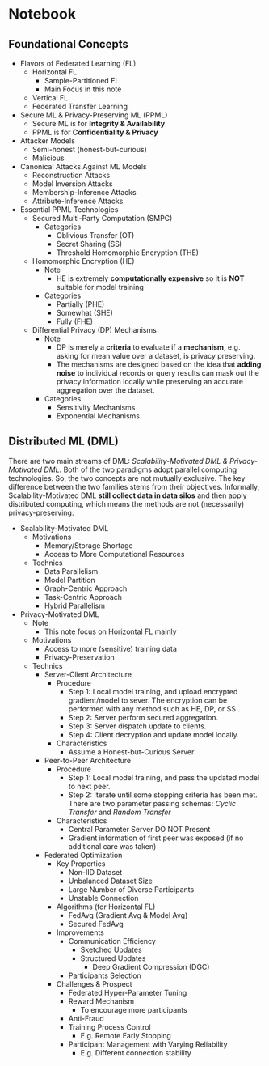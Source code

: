 # Notebook

## Foundational Concepts

* Flavors of Federated Learning (FL)
  * Horizontal FL
    * Sample-Partitioned FL
    * Main Focus in this note
  * Vertical FL
  * Federated Transfer Learning
* Secure ML & Privacy-Preserving ML (PPML)
  * Secure ML is for **Integrity & Availability**
  * PPML is for **Confidentiality & Privacy**
* Attacker Models
  * Semi-honest (honest-but-curious)
  * Malicious
* Canonical Attacks Against ML Models
  * Reconstruction Attacks
  * Model Inversion Attacks
  * Membership-Inference Attacks
  * Attribute-Inference Attacks
* Essential PPML Technologies
  * Secured Multi-Party Computation (SMPC)
    * Categories
      * Oblivious Transfer (OT)
      * Secret Sharing (SS)
      * Threshold Homomorphic Encryption (THE)
  * Homomorphic Encryption (HE)
    * Note
      * HE is extremely **computationally expensive** so it is **NOT** suitable for model training
    * Categories
      * Partially (PHE)
      * Somewhat (SHE)
      * Fully (FHE)
  * Differential Privacy (DP) Mechanisms
    * Note
      * DP is merely a **criteria** to evaluate if a **mechanism**, e.g. asking for mean value over a dataset, is privacy preserving.
      * The mechanisms are designed based on the idea that **adding noise** to individual records or query results can mask out the privacy information locally while preserving an accurate aggregation over the dataset.
    * Categories
      * Sensitivity Mechanisms
      * Exponential Mechanisms

## Distributed ML (DML)

There are two main streams of DML: *Scalability-Motivated DML & Privacy-Motivated DML.* Both of the two paradigms adopt parallel computing technologies. So, the two concepts are not mutually exclusive. The key difference between the two families stems from their objectives. Informally, Scalability-Motivated DML **still collect data in data silos** and then apply distributed computing, which means the methods are not (necessarily) privacy-preserving.

* Scalability-Motivated DML
  * Motivations
    * Memory/Storage Shortage
    * Access to More Computational Resources
  * Technics
    * Data Parallelism
    * Model Partition
    * Graph-Centric Approach
    * Task-Centric Approach
    * Hybrid Parallelism
* Privacy-Motivated DML
  * Note
    * This note focus on Horizontal FL mainly
  * Motivations
    * Access to more (sensitive) training data
    * Privacy-Preservation
  * Technics
    * Server-Client Architecture
      * Procedure
        * Step 1: Local model training, and upload encrypted gradient/model to sever. The encryption can be performed with any method such as HE, DP, or SS .
        * Step 2: Server perform secured aggregation.
        * Step 3: Server dispatch update to clients.
        * Step 4: Client decryption and update model locally.
      * Characteristics
        * Assume a Honest-but-Curious Server
    * Peer-to-Peer Architecture
      * Procedure
        * Step 1: Local model training, and pass the updated model to next peer.
        * Step 2: Iterate until some stopping criteria has been met. There are two parameter passing schemas: *Cyclic Transfer* and *Random Transfer*
      * Characteristics
        * Central Parameter Server DO NOT Present
        * Gradient information of first peer was exposed (if no additional care was taken)
    * Federated Optimization
      * Key Properties
        * Non-IID Dataset
        * Unbalanced Dataset Size
        * Large Number of Diverse Participants
        * Unstable Connection
      * Algorithms (for Horizontal FL)
        * FedAvg (Gradient Avg & Model Avg)
        * Secured FedAvg
      * Improvements
        * Communication Efficiency
          * Sketched Updates
          * Structured Updates
            * Deep Gradient Compression (DGC)
        * Participants Selection
      * Challenges & Prospect
        * Federated Hyper-Parameter Tuning
        * Reward Mechanism 
          * To encourage more participants
        * Anti-Fraud
        * Training Process Control
          * E.g. Remote Early Stopping
        * Participant Management with Varying Reliability
          * E.g. Different connection stability
